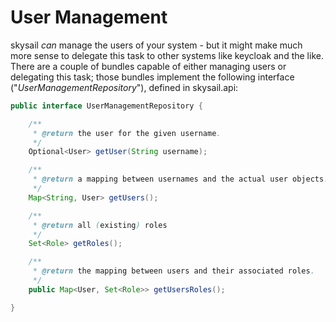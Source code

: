 # User Management

skysail _can_ manage the users of your system - but it might make much more sense to delegate this task to other systems like keycloak and the like. There are a couple of bundles capable of either managing users or delegating this task; those bundles implement the following interface \("_UserManagementRepository_"\), defined in skysail.api:

```java
public interface UserManagementRepository {

    /**
     * @return the user for the given username.
     */
    Optional<User> getUser(String username);

    /**
     * @return a mapping between usernames and the actual user objects.
     */
    Map<String, User> getUsers();

    /**
     * @return all (existing) roles
     */
    Set<Role> getRoles();

    /**
     * @return the mapping between users and their associated roles.
     */
    public Map<User, Set<Role>> getUsersRoles();

}
```



